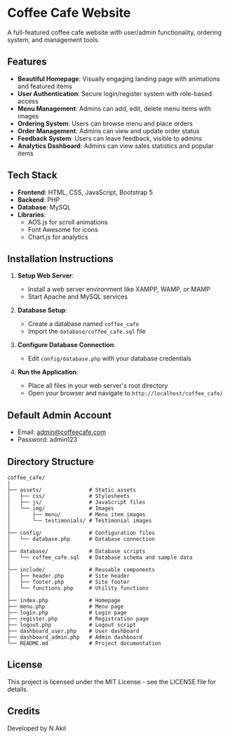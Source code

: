 # Coffee Cafe Website

A full-featured coffee cafe website with user/admin functionality, ordering system, and management tools.

## Features

- **Beautiful Homepage**: Visually engaging landing page with animations and featured items
- **User Authentication**: Secure login/register system with role-based access
- **Menu Management**: Admins can add, edit, delete menu items with images
- **Ordering System**: Users can browse menu and place orders
- **Order Management**: Admins can view and update order status
- **Feedback System**: Users can leave feedback, visible to admins
- **Analytics Dashboard**: Admins can view sales statistics and popular items

## Tech Stack

- **Frontend**: HTML, CSS, JavaScript, Bootstrap 5
- **Backend**: PHP
- **Database**: MySQL
- **Libraries**: 
  - AOS.js for scroll animations
  - Font Awesome for icons
  - Chart.js for analytics

## Installation Instructions

1. **Setup Web Server**:
   - Install a web server environment like XAMPP, WAMP, or MAMP
   - Start Apache and MySQL services

2. **Database Setup**:
   - Create a database named `coffee_cafe`
   - Import the `database/coffee_cafe.sql` file

3. **Configure Database Connection**:
   - Edit `config/database.php` with your database credentials

4. **Run the Application**:
   - Place all files in your web server's root directory
   - Open your browser and navigate to `http://localhost/coffee_cafe/`

## Default Admin Account

- Email: admin@coffeecafe.com
- Password: admin123

## Directory Structure

```
coffee_cafe/
│
├── assets/               # Static assets
│   ├── css/              # Stylesheets
│   ├── js/               # JavaScript files
│   └── img/              # Images
│       ├── menu/         # Menu item images
│       └── testimonials/ # Testimonial images
│
├── config/               # Configuration files
│   └── database.php      # Database connection
│
├── database/             # Database scripts
│   └── coffee_cafe.sql   # Database schema and sample data
│
├── include/              # Reusable components
│   ├── header.php        # Site header
│   ├── footer.php        # Site footer
│   └── functions.php     # Utility functions
│
├── index.php             # Homepage
├── menu.php              # Menu page
├── login.php             # Login page
├── register.php          # Registration page
├── logout.php            # Logout script
├── dashboard_user.php    # User dashboard
├── dashboard_admin.php   # Admin dashboard
└── README.md             # Project documentation
```

## License

This project is licensed under the MIT License - see the LICENSE file for details.

## Credits

Developed by N Akil